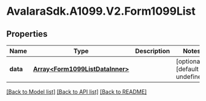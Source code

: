 # AvalaraSdk.A1099.V2.Form1099List

## Properties

Name | Type | Description | Notes
------------ | ------------- | ------------- | -------------
**data** | [**Array&lt;Form1099ListDataInner&gt;**](Form1099ListDataInner.md) |  | [optional] [default to undefined]

[[Back to Model list]](../../../README.md#documentation-for-models) [[Back to API list]](../../../README.md#documentation-for-api-endpoints) [[Back to README]](../../../README.md)

